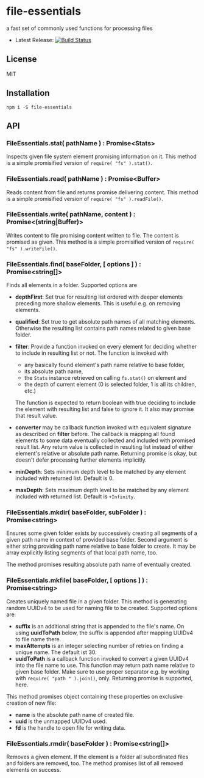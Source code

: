 # file-essentials

a fast set of commonly used functions for processing files

* Latest Release: [![Build Status](https://travis-ci.org/cepharum/file-essentials.svg?branch=master)](https://travis-ci.org/cepharum/file-essentials)

## License

MIT

## Installation

```
npm i -S file-essentials
``` 

## API

### FileEssentials.stat( pathName ) : Promise\<Stats>

Inspects given file system element promising information on it. This method is a simple promisified version of `require( "fs" ).stat()`.

### FileEssentials.read( pathName ) : Promise\<Buffer>

Reads content from file and returns promise delivering content. This method is a simple promisified version of `require( "fs" ).readFile()`.

### FileEssentials.write( pathName, content ) : Promise\<(string|Buffer)>

Writes content to file promising content written to file. The content is promised as given. This method is a simple promisified version of `require( "fs" ).writeFile()`.

### FileEssentials.find( baseFolder, [ options ] ) : Promise\<string[]>

Finds all elements in a folder. Supported options are

* **depthFirst**: Set true for resulting list ordered with deeper elements preceding more shallow elements. This is useful e.g. on removing elements.
* **qualified**: Set true to get absolute path names of all matching elements. Otherwise the resulting list contains path names related to given base folder.
* **filter**: Provide a function invoked on every element for deciding whether to include in resulting list or not. The function is invoked with

   * any basically found element's path name relative to base folder,
   * its absolute path name,
   * the `Stats` instance retrieved on calling `fs.stat()` on element and
   * the depth of current element (0 is selected folder, 1 is all its children, etc.)

  The function is expected to return boolean with true deciding to include the element with resulting list and false to ignore it. It also may promise that result value. 
* **converter** may be callback function invoked with equivalent signature as described on **filter** before. The callback is mapping all found elements to some data eventually collected and included with promised result list. Any return value is collected in resulting list instead of either element's relative or absolute path name. Returning promise is okay, but doesn't defer processing further elements implicitly.
* **minDepth**: Sets minimum depth level to be matched by any element included with returned list. Default is 0.
* **maxDepth**: Sets maximum depth level to be matched by any element included with returned list. Default is `+Infinity`.

### FileEssentials.mkdir( baseFolder, subFolder ) : Promise\<string>

Ensures some given folder exists by successively creating all segments of a given path name in context of provided base folder. Second argument is either string providing path name relative to base folder to create. It may be array explicitly listing segments of that local path name, too.

The method promises resulting absolute path name of eventually created.

### FileEssentials.mkfile( baseFolder, [ options ] ) : Promise\<string>

Creates uniquely named file in a given folder. This method is generating random UUIDv4 to be used for naming file to be created. Supported options are:

* **suffix** is an additional string that is appended to the file's name. On using **uuidToPath** below, the suffix is appended after mapping UUIDv4 to file name there.
* **maxAttempts** is an integer selecting number of retries on finding a unique name. The default ist 30.
* **uuidToPath** is a callback function invoked to convert a given UUIDv4 into the file name to use. This function may return path name relative to given base folder. Make sure to use proper separator e.g. by working with `require( "path " ).join()`, only. Returning promise is supported, here.

This method promises object containing these properties on exclusive creation of new file:

* **name** is the absolute path name of created file.
* **uuid** is the unmapped UUIDv4 used.
* **fd** is the handle to open file for writing data.

### FileEssentials.rmdir( baseFolder ) : Promise\<string[]>

Removes a given element. If the element is a folder all subordinated files and folders are removed, too. The method promises list of all removed elements on success.
